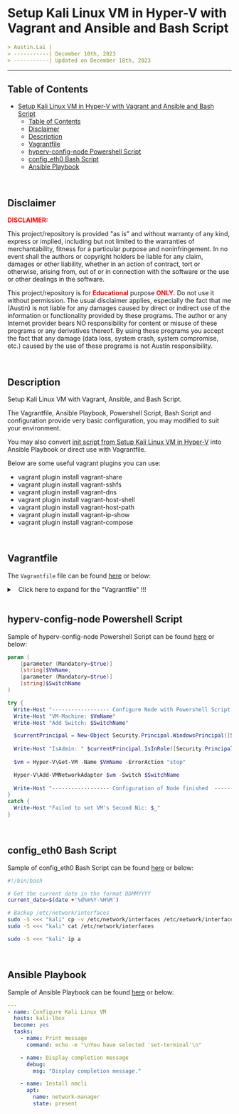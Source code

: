 
# Setup Kali Linux VM in Hyper-V with Vagrant and Ansible and Bash Script

```markdown
> Austin.Lai |
> -----------| December 10th, 2023
> -----------| Updated on December 18th, 2023
```

---

## Table of Contents

<!-- TOC -->

- [Setup Kali Linux VM in Hyper-V with Vagrant and Ansible and Bash Script](#setup-kali-linux-vm-in-hyper-v-with-vagrant-and-ansible-and-bash-script)
    - [Table of Contents](#table-of-contents)
    - [Disclaimer](#disclaimer)
    - [Description](#description)
    - [Vagrantfile](#vagrantfile)
    - [hyperv-config-node Powershell Script](#hyperv-config-node-powershell-script)
    - [config_eth0 Bash Script](#config_eth0-bash-script)
    - [Ansible Playbook](#ansible-playbook)

<!-- /TOC -->

<br>

## Disclaimer

<span style="color: red; font-weight: bold;">DISCLAIMER:</span>

This project/repository is provided "as is" and without warranty of any kind, express or implied, including but not limited to the warranties of merchantability, fitness for a particular purpose and noninfringement. In no event shall the authors or copyright holders be liable for any claim, damages or other liability, whether in an action of contract, tort or otherwise, arising from, out of or in connection with the software or the use or other dealings in the software.

This project/repository is for <span style="color: red; font-weight: bold;">Educational</span> purpose <span style="color: red; font-weight: bold;">ONLY</span>. Do not use it without permission. The usual disclaimer applies, especially the fact that me (Austin) is not liable for any damages caused by direct or indirect use of the information or functionality provided by these programs. The author or any Internet provider bears NO responsibility for content or misuse of these programs or any derivatives thereof. By using these programs you accept the fact that any damage (data loss, system crash, system compromise, etc.) caused by the use of these programs is not Austin responsibility.

<br>

## Description

<!-- Description -->

Setup Kali Linux VM with Vagrant, Ansible, and Bash Script.

The Vagrantfile, Ansible Playbook, Powershell Script, Bash Script and configuration provide very basic configuration, you may modified to suit your environment.

You may also convert [init script from Setup Kali Linux VM in Hyper-V](https://github.com/austin-lai/Setup_Kali_Linux_VM_in_Hyper-V) into Ansible Playbook or direct use with Vagrantfile.

Below are some useful vagrant plugins you can use:

- vagrant plugin install vagrant-share
- vagrant plugin install vagrant-sshfs
- vagrant plugin install vagrant-dns
- vagrant plugin install vagrant-host-shell
- vagrant plugin install vagrant-host-path
- vagrant plugin install vagrant-ip-show
- vagrant plugin install vagrant-compose

<!-- /Description -->

<br>

## Vagrantfile

The `Vagrantfile` file can be found [here](./Vagrantfile) or below:

<details>

<summary><span style="padding-left:10px;">Click here to expand for the "Vagrantfile" !!!</span></summary>

```ruby
# -*- mode: ruby -*-
# vi: set ft=ruby :

# Execute this Vagrantfile with elevated and privileged (!!)


# Vagrant.require_version ">= 1.3.5"

# ENV["LC_ALL"] = "en_US.UTF-8"


# Global variables - ssh key and a box that should be used for the servers
# ssh_key                     = "~/.ssh/id_rsa"
ssh_key                     = "C:/austin-tools/kali-hyper-v-id_rsa"
box                         = "kalilinux/rolling"

# Define servers details.
# Mandatory variables:
# - hostname
# - ip (possible arguments - static ip or dhcp - "10.10.10.10"/"dhcp")
# Optional variables, could be set to override the defaults for specific box:
# - ram (default: 512)
# - cpu (default: 1)
# - box (default: defined above)
# - port_guest and port_host (port forwarding - not defined by default)
# - folder_guest and folder_host (synced folders - not defined by default)
servers = [
#   { :hostname => "server1", :ip => "10.10.10.10", :ram => 1024, :cpu => 2, :group => "servers" },
#   { :hostname => "client3", :ip => "dhcp", :group => "clients" }
  { :hostname => "kali-box", :ip => "dhcp", :ram => 2048, :cpu => 2, :group => "attacker" }
]

# Defined ansible playbook
# If empty, will skip the ansible provisioner block
# ansible_playbook = "playbook.yml"
ansible_playbook = ""

# Vagrantfile API/syntax version. Don't touch unless you know what you're doing!
VAGRANTFILE_API_VERSION = "2"

# All Vagrant configuration is done below. The "2" in Vagrant.Configures the configuration version (we support older styles for backwards compatibility). Please don't change it unless you know what you're doing.
# Vagrant.configure("2") do |config|
Vagrant.configure(VAGRANTFILE_API_VERSION) do |config|

    # if Vagrant.has_plugin?("plugin-name")
    #     # Plugin is installed
    #     puts "Plugin is installed"
    # else
    #     # Plugin is not installed
    #     puts "Plugin is not installed"
    #     system("vagrant plugin install plugin-name")
    # end

    # Check if vagrant-share Plugin is installed
    if Vagrant.has_plugin?("vagrant-share")
        # Plugin is installed
        puts "vagrant-share Plugin is installed"
    else
        # Plugin is not installed
        puts "vagrant-share Plugin is not installed"
        # system("vagrant plugin install vagrant-share")
    end

    # Check if vagrant-sshfs Plugin is installed
    if Vagrant.has_plugin?("vagrant-sshfs")
        # Plugin is installed
        puts "vagrant-sshfs Plugin is installed"
    else
        # Plugin is not installed
        puts "vagrant-sshfs Plugin is not installed"
        # system("vagrant plugin install vagrant-sshfs")
    end

    # Check if vagrant-dns Plugin is installed
    if Vagrant.has_plugin?("vagrant-dns")
        # Plugin is installed
        puts "vagrant-dns Plugin is installed"
    else
        # Plugin is not installed
        puts "vagrant-dns Plugin is not installed"
        # system("vagrant plugin install vagrant-dns")
    end

    # Check if vagrant-host-shell Plugin is installed
    if Vagrant.has_plugin?("vagrant-host-shell")
        # Plugin is installed
        puts "vagrant-host-shell Plugin is installed"
    else
        # Plugin is not installed
        puts "vagrant-host-shell Plugin is not installed"
        # system("vagrant plugin install vagrant-host-shell")
    end

    # Check if vagrant-host-path Plugin is installed
    if Vagrant.has_plugin?("vagrant-host-path")
        # Plugin is installed
        puts "vagrant-host-path Plugin is installed"
    else
        # Plugin is not installed
        puts "vagrant-host-path Plugin is not installed"
        # system("vagrant plugin install vagrant-host-path")
    end

    # Check if vagrant-ip-show Plugin is installed
    if Vagrant.has_plugin?("vagrant-ip-show")
        # Plugin is installed
        puts "vagrant-ip-show Plugin is installed"
    else
        # Plugin is not installed
        puts "vagrant-ip-show Plugin is not installed"
        # system("vagrant plugin install vagrant-ip-show")
    end

    # Check if vagrant-compose Plugin is installed
    if Vagrant.has_plugin?("vagrant-compose")
        # Plugin is installed
        puts "vagrant-compose Plugin is installed"
    else
        # Plugin is not installed
        puts "vagrant-compose Plugin is not installed"
        # system("vagrant plugin install vagrant-compose")
    end


    # Use of the hostmanager plugin to update the host and guest /etc/hosts file.
    if Vagrant.has_plugin?("vagrant-hostmanager")
        # Plugin is installed
        puts "vagrant-hostmanager Plugin is installed"

        config.hostmanager.enabled = true
        config.hostmanager.manage_host = true
        config.hostmanager.manage_guest = true
        config.hostmanager.ignore_private_ip = false
        config.hostmanager.include_offline = false

        # Resolve dynamic ip address (dhcp) of the host and guests for the /etc/hosts file.
        # https://github.com/devopsgroup-io/vagrant-hostmanager/issues/86
        servers.each do |server|
            if server[:ip] == "dhcp"
                cached_addresses = {}
                config.hostmanager.ip_resolver = proc do |vm, resolving_vm|
                    if cached_addresses[vm.name].nil?
                        if hostname = (vm.ssh_info && vm.ssh_info[:host])
                            vm.communicate.execute("hostname -I | cut -d ' ' -f 2") do |type, contents|
                                cached_addresses[vm.name] = contents.split("\\n").first[/(\\d+\\.\\d+\\.\\d+\\.\\d+)/, 1]
                            end
                        end
                    end
                    cached_addresses[vm.name]
                end
            end
        end
    else
        # Plugin is not installed
        puts "vagrant-hostmanager Plugin is not installed"
        puts "Installing vagrant-hostmanager Plugin..."
        system("vagrant plugin install vagrant-hostmanager")
    end


    # Create groups to be used in ansible inventory
    groups = {"all" => []}
    servers.each do |cfg|
        if ! groups.has_key?(cfg[:group])
            groups[cfg[:group]] = [cfg[:hostname]]
        else
            groups[cfg[:group]].push(cfg[:hostname])
        end

        groups["all"].push(cfg[:hostname])
    end


    # Loop and create each server from the servers array above.
    servers.each_with_index do |server, index|
      # Check if custom box is defined for specific server within the servers array.
      # If not applies the default (box=ubuntu/xenial64).
      box_image = server[:box] ? server[:box] : box;
      config.vm.define server[:hostname] do |conf|
        conf.vm.box = box_image.to_s
        conf.vm.hostname = server[:hostname]
        conf.vm.network "public_network", bridge: "Default Switch"

        # Set synced folders if defined
        if !server[:folder_guest].nil? && !server[:folder_host].nil?
          conf.vm.synced_folder server[:folder_host], server[:folder_guest]
        else
          conf.vm.synced_folder ".", "/vagrant", disabled: true
        end
        
        
        # Checks for the custom cpu and/or ram defined for a specific server.
        # If not applies the default (cpu=2, ram=2048).
        cpu = server[:cpu] ? server[:cpu] : 2;
        memory = server[:ram] ? server[:ram] : 2048;
        config.vm.provider "hyperv" do |hv|

            # hv.vmname = "kali-box"
            hv.vmname = server[:hostname]

            hv.memory = memory.to_s
            hv.maxmemory = 2048
            hv.cpus = cpu.to_s
            hv.enable_enhanced_session_mode = true
            hv.enable_checkpoints = true
            hv.enable_automatic_checkpoints = true
            hv.linked_clone = true

            # Enable virtualization extensions for the virtual CPUs
            hv.enable_virtualization_extensions = true

            # Enable VM integration services (e.g., Copy-VMFile)
            hv.vm_integration_services = {
                guest_service_interface: true, # This line enables Copy-VMFile
                heartbeat: true,
                key_value_pair_exchange: true,
                shutdown: true,
                time_synchronization: true,
                vss: true,
            }

            # hv.auto_start_action = "StartIfRunning" # (Nothing, StartIfRunning, Start) - Automatic start action for VM on host startup.
            hv.auto_start_action = "Nothing" # (Nothing, StartIfRunning, Start) - Automatic start action for VM on host startup.

            hv.auto_stop_action =  "ShutDown" # (ShutDown, TurnOff, Save) - Automatic stop action for VM on host shutdown. Default: ShutDown.

            # hv.customize  ["virtual_switch", { type: "External", name: "External Switch", :adapter => "Ethernet" }]

        end

        # The communicator type to use to connect to the guest box. By default this is "ssh", but should be changed to "winrm" for Windows guests.
        conf.vm.communicator = "ssh"
        # Takes the ssh key provided above and copying the public key to the server.
        conf.ssh.private_key_path = ["~/.vagrant.d/insecure_private_key", ssh_key]
        # conf.ssh.private_key_path = "C:/austin-tools/kali-hyper-v-id_rsa"
        conf.ssh.insert_key = false
        conf.vm.provision "file", source: ssh_key + ".pub", destination: "~/.ssh/authorized_keys"
        conf.ssh.username = "vagrant"
        conf.ssh.password = "vagrant"
        conf.ssh.forward_agent = true
        conf.ssh.verify_host_key = false
        conf.ssh.compression = true
        conf.ssh.connect_timeout = 60
        conf.ssh.forward_x11 = true
        conf.ssh.keep_alive = true
        # (integer) - The port on the guest that SSH is running on. This is used by some providers to detect forwarded ports for SSH. For example, if this is set to 22 (the default), and Vagrant detects a forwarded port to port 22 on the guest from port 4567 on the host, Vagrant will attempt to use port 4567 to talk to the guest if there is no other option.
        # conf.ssh.guest_port = 2222
        # (string) - The hostname or IP to SSH into. By default this is empty, because the provider usually figures this out for you.
        # config.ssh.host = 
        # (boolean) - Only use Vagrant-provided SSH private keys (do not use any keys stored in ssh-agent). The default value is true.
        # conf.ssh.keys_only = true
        # (integer) - The port to SSH into. By default this is port 22.
        # conf.ssh.port = 22
        # Set the shell for provisioning scripts
        # conf.ssh.shell = "bash -l"
        # Additional SSH options
        # conf.ssh.extra_args = ["-A", "-o ForwardX11=yes"]


        # The time in seconds that Vagrant will wait for the machine to gracefully halt when vagrant halt is called. Defaults to 60 seconds.
        conf.vm.graceful_halt_timeout = 10

        conf.vm.boot_timeout = 30 # 30 seconds
        
        # The guest OS that will be running within this machine. This defaults to :linux, and Vagrant will auto-detect the proper distro. However, this should be changed to :windows for Windows guests. Vagrant needs to know this information to perform some guest OS-specific things such as mounting folders and configuring networks.
        conf.vm.guest = :linux

        # A message to show after vagrant up. This will be shown to the user and is useful for containing instructions such as how to access various components of the development environment.
        conf.vm.post_up_message = "This is the start up message!"

        # Disable automatic box update checking. If you disable this, then
        # boxes will only be checked for updates when the user runs
        # `vagrant box outdated`. This is not recommended.
        # config.vm.box_check_update = false
        conf.vm.box_check_update = true


        # The ubuntu/xenial64 box is missing python. Install it for ansible provision.
        if box_image == "kalilinux/rolling"
          conf.vm.provision "shell" do |s|
            # s.inline = "test -e /usr/bin/python || (update-locale LANG=en_US.UTF-8 LC_CTYPE=en_US.UTF-8 && locale-gen en_US en_US.UTF-8 && apt-get -qqy update && apt-get install -qqy python-minimal ansible)"
            s.inline = "apt-get -qqy update"
          end
        end


        # Provision nodes with Ansible.
        # The index used here in order to execute the provision just after all
        # the servers are up and running.
        if index == servers.size - 1
          if ansible_playbook != ""
            conf.vm.provision :ansible do |ansible|
              ansible.verbose = "v"
              ansible.limit = "all"
              ansible.groups = groups
              ansible.playbook = ansible_playbook
            end
          end
        end


        # WORKAROUND for all LIMITATIONS OF VAGRANT (execute a powershell script to handle hyper-v actions before startup of instance)
        # will be executed before the hyper-Instance will be started  
        secSwitch = 'Hyper-V-Lab_Private'
        conf.trigger.before :'VagrantPlugins::HyperV::Action::StartInstance', type: :action do |trigger|
            trigger.name = "Changing Hyper-V VM network switch"
            trigger.run = { inline: "./hyperv-config-node.ps1 -VmName kali-box -SwitchName \"'#{secSwitch}'\" " }
        end
        ########## OR ##########
        # conf.trigger.before :reload do |trigger|
        # conf.trigger.after :up do |trigger|
        #   trigger.name = "Changing Hyper-V VM network switch"
        #   trigger.run = {inline: "./hyperv-config-node.ps1"}
        # end

        conf.trigger.after :up do |trigger|
            trigger.name = "Setting up network interface"
            trigger.run = {inline: "bash config_eth0.sh"}
        end
  
        conf.trigger.after :up do |trigger|
            trigger.name = "Finished Message ! INSIDE >> config.vm.define \"kali-box\" do |machine| <<"
            trigger.warn = "Finished Message ! INSIDE >> config.vm.define \"kali-box\" do |machine| <<"
            trigger.info = "Finally Machine is up ! INSIDE >> config.vm.define \"kali-box\" do |machine| <<"
        end


        # ####################################################
        # Vagrant.configure("2") do |config|
        #   config.vm.provision "shell", inline: $script
        # end
        # ###### OR #######
        # $script = <<-'SCRIPT'
        # echo "These are my \"quotes\"! I am provisioning my guest."
        # date > /etc/vagrant_provisioned_at
        # SCRIPT
        # ####################################################
        # Vagrant.configure("2") do |config|
        #   config.vm.provision "shell", inline: $script
        # end
        # ###### OR #######
        # config.vm.provision "shell", path: "init.sh"
        # config.vm.provision "shell", path: "https://example.com/provisioner.sh"
        # ####################################################
        # Single Command Trigger
        # conf.trigger.after :up do |trigger|
        #   ...
        # end
        # # multiple commands for this trigger
        # conf.trigger.before [:up, :destroy, :halt, :package] do |trigger|
        #   ...
        # end
        # # or defined as a splat list
        # conf.trigger.before :up, :destroy, :halt, :package do |trigger|
        #   ...
        # end
        # ####################################################


      end


    end


end
```

</details>

<br>

## hyperv-config-node Powershell Script

Sample of hyperv-config-node Powershell Script can be found [here](./hyperv-config-node.ps1) or below:

```powershell
param (
    [parameter (Mandatory=$true)]
    [string]$VmName,
    [parameter (Mandatory=$true)]
    [string]$SwitchName
)

try {
  Write-Host "------------------ Configure Node with Powershell Script : $VmName -------------------"
  Write-Host "VM-Machine: $VmName"
  Write-Host "Add Switch: $SwitchName"

  $currentPrincipal = New-Object Security.Principal.WindowsPrincipal([Security.Principal.WindowsIdentity]::GetCurrent())
  
  Write-Host "IsAdmin: " $currentPrincipal.IsInRole([Security.Principal.WindowsBuiltInRole]::Administrator)
  
  $vm = Hyper-V\Get-VM -Name $VmName -ErrorAction "stop" 

  Hyper-V\Add-VMNetworkAdapter $vm -Switch $SwitchName
  
  Write-Host "------------------ Configuration of Node finished  -------------------"
}
catch {
  Write-Host "Failed to set VM's Second Nic: $_"
}
```

<br>

## config_eth0 Bash Script

Sample of config_eth0 Bash Script can be found [here](./config_eth0.sh) or below:

```bash
#!/bin/bash

# Get the current date in the format DDMMYYYY
current_date=$(date +'%d%m%Y-%H%M')

# Backup /etc/network/interfaces
sudo -S <<< "kali" cp -v /etc/network/interfaces /etc/network/interfaces.$current_date.bak
sudo -S <<< "kali" cat /etc/network/interfaces

sudo -S <<< "kali" ip a
```

<br>

## Ansible Playbook

Sample of Ansible Playbook can be found [here](./playbook.yml) or below:

```yml
---
- name: Configure Kali Linux VM
  hosts: kali-lbox
  become: yes
  tasks:
    - name: Print message
      command: echo -e "\nYou have selected 'set-terminal'\n"

    - name: Display completion message
      debug:
        msg: "Display completion message."

    - name: Install nmcli
      apt:
        name: network-manager
        state: present
```
